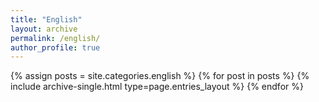 ```yaml
---
title: "English"
layout: archive
permalink: /english/
author_profile: true
---
```


{% assign posts = site.categories.english %}
{% for post in posts %} {% include archive-single.html type=page.entries_layout %} {% endfor %}